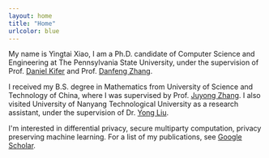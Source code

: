 ```yaml
---
layout: home
title: "Home"
urlcolor: blue
---
```


My name is Yingtai Xiao, I am a Ph.D. candidate of Computer Science and Engineering at The Pennsylvania State University, under the supervision of Prof. [Daniel Kifer](https://www.cse.psu.edu/~duk17/) and Prof. [Danfeng Zhang](https://www.cse.psu.edu/~dbz5017/). 

I received my B.S. degree in Mathematics from University of Science and Technology of China, where I was supervised by Prof. [Juyong Zhang](http://staff.ustc.edu.cn/~juyong/index.html). I also visited University of Nanyang Technological University as a research assistant, under the supervision of Dr. [Yong Liu](http://www.yongliu.org/).

I'm interested in differential privacy, secure multiparty computation, privacy preserving machine learning. For a list of my publications, see [Google Scholar](https://scholar.google.com/citations?user=eCBNsH0AAAAJ&hl=en).
<!-- <a href="https://www.google.com/" style="color: blue; text-decoration: underline;text-decoration-style: dotted;">Test</a> -->
